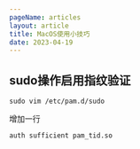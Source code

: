 ```yaml
---
pageName: articles
layout: article
title: MacOS使用小技巧
date: 2023-04-19
---
```


## sudo操作启用指纹验证

`sudo vim /etc/pam.d/sudo`

增加一行

`auth sufficient pam_tid.so`
